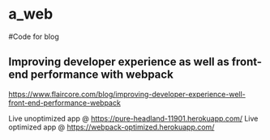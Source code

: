 # a_web
#Code for blog 
## Improving developer experience as well as front-end performance with webpack
https://www.flaircore.com/blog/improving-developer-experience-well-front-end-performance-webpack

Live unoptimized app @ https://pure-headland-11901.herokuapp.com/
Live optimized app @ https://webpack-optimized.herokuapp.com/
